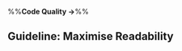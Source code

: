 <link rel="stylesheet" href="{{baseUrl}}/css/textbook.css">

<div class="website-content">

%%**Code Quality →**%%

## Guideline: Maximise Readability

<div id="main">

<include src="introduction/embed.md" />
<include src="basic/embed.md" />
<include src="intermediate/embed.md" />
<include src="advanced/embed.md" />

</div>

</div>
